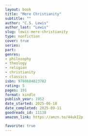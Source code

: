 ```yaml
---
layout: book
title: "Mere Christianity"
subtitle: ""
author: "C.S. Lewis"
author_last: "Lewis"
slug: lewis-mere-christianity
type: nonfiction
cover: true
series: 
part: 
genres:
- philosophy
- theology
- religion
- christianity
- classics
isbn: 9780684823782
rating: 5
pages: 191
format: kindle
publish_year: 1952
date_started: 2025-06-18
date_completed: 2025-09-11
goodreads_id: 11138
amazon_link: https://amzn.to/44ukI2p

favorite: true
---
```

